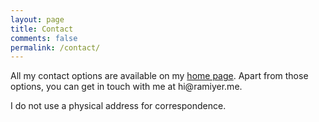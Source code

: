 ```yaml
---
layout: page
title: Contact
comments: false
permalink: /contact/
---
```


All my contact options are available on my [home page](/). Apart from those options, you can get in touch with me at &#104;&#105;&#64;&#114;&#97;&#109;&#105;&#121;&#101;&#114;&#46;&#109;&#101;.

I do not use a physical address for correspondence.

